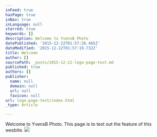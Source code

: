 ```yaml
---
inFeed: true
hasPage: true
inNav: true
inLanguage: null
starred: true
keywords: []
description: Welcome to YvensB Photo
datePublished: '2015-12-22T01:57:26.465Z'
dateModified: '2015-12-22T01:57:19.732Z'
title: Welcome
author: []
sourcePath: _posts/2015-12-22-logo-page-test.md
published: true
authors: []
publisher:
  name: null
  domain: null
  url: null
  favicon: null
url: logo-page-test/index.html
_type: Article

---
```

Welcome to YvensB Photo. This page is to test out the feature of this wesbite. ![](https://the-grid-user-content.s3-us-west-2.amazonaws.com/c6c229ac-553d-4342-8a83-44b2326b18e1.jpg)